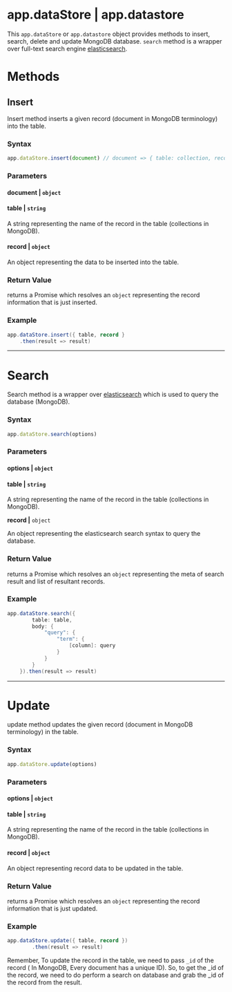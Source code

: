 # app.dataStore \| app.datastore

This `app.dataStore` or `app.datastore` object provides methods to
insert, search, delete and update MongoDB database. `search` method is a
wrapper over full-text search engine
[elasticsearch](https://www.elastic.co/).


# Methods

## Insert

Insert method inserts a given record (document in MongoDB terminology)
into the table.

### Syntax

 

 

``` js
app.dataStore.insert(document) // document => { table: collection, record: recordObject }
```

 

 

### Parameters

#### document \| `object`

#### table \| `string`

A string representing the name of the record in the table (collections
in MongoDB).

#### record \| `object`

An object representing the data to be inserted into the table.

### Return Value

returns a Promise which resolves an `object` representing the record
information that is just inserted.

### Example

 

 

``` java
app.dataStore.insert({ table, record }
    .then(result => result)
```

 

 

------------------------------------------------------------------------

# Search

Search method is a wrapper over [elasticsearch](https://www.elastic.co/)
which is used to query the database (MongoDB).

### Syntax

 

 

``` js
app.dataStore.search(options)
```

 

 

### Parameters

#### options \| `object`

#### table \| `string`

A string representing the name of the record in the table (collections
in MongoDB).

**record \|** `object`

An object representing the elasticsearch search syntax to query the
database.

### Return Value

returns a Promise which resolves an `object` representing the meta of
search result and list of resultant records.

### Example

 

 

``` java
app.dataStore.search({
        table: table,
        body: {
            "query": {
                "term": {
                    [column]: query
                }
            }
        }
    }).then(result => result)
```

 

 

------------------------------------------------------------------------

# Update

update method updates the given record (document in MongoDB terminology)
in the table.

### Syntax

 

 

``` js
app.dataStore.update(options)
```

 

 

### Parameters

#### options \| `object`

#### table \| `string`

A string representing the name of the record in the table (collections
in MongoDB).

#### record \| `object`

An object representing record data to be updated in the table.

### Return Value

returns a Promise which resolves an `object` representing the record
information that is just updated.

### Example

 

 

``` java
app.dataStore.update({ table, record })
        .then(result => result)
```

 

Remember, To update the record in the table, we need to pass `_id` of
the record ( In MongoDB, Every document has a unique ID). So, to get the
\_id of the record, we need to do perform a search on database and grab
the \_id of the record from the result.

 

 
